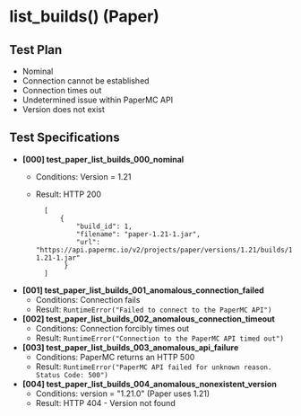 # list_builds() (Paper)

## Test Plan
- Nominal
- Connection cannot be established
- Connection times out
- Undetermined issue within PaperMC API
- Version does not exist

## Test Specifications
- **[000] test_paper_list_builds_000_nominal**
    - Conditions: Version = 1.21
    - Result: HTTP 200

            [
                {
                    "build_id": 1,
                    "filename": "paper-1.21-1.jar",
                    "url": "https://api.papermc.io/v2/projects/paper/versions/1.21/builds/1/downloads/paper-1.21-1.jar"                    
                 }
            ]

- **[001] test_paper_list_builds_001_anomalous_connection_failed**
    - Conditions: Connection fails
    - Result: `RuntimeError("Failed to connect to the PaperMC API")`
- **[002] test_paper_list_builds_002_anomalous_connection_timeout**
    - Conditions: Connection forcibly times out
    - Result: `RuntimeError("Connection to the PaperMC API timed out")`
- **[003] test_paper_list_builds_003_anomalous_api_failure**
    - Conditions: PaperMC returns an HTTP 500
    - Result: `RuntimeError("PaperMC API failed for unknown reason. Status Code: 500")`
- **[004] test_paper_list_builds_004_anomalous_nonexistent_version**
    - Conditions: version = "1.21.0" (Paper uses 1.21)
    - Result: HTTP 404 - Version not found